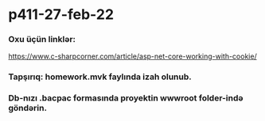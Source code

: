 # p411-27-feb-22

### Oxu üçün linklər:

https://www.c-sharpcorner.com/article/asp-net-core-working-with-cookie/

### Tapşırıq: homework.mvk faylında izah olunub.

### Db-nızı .bacpac formasında proyektin wwwroot folder-ində göndərin.
